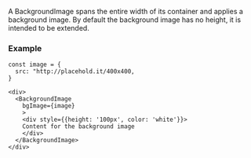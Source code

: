 A BackgroundImage spans the entire width of its container and applies a
background image. By default the background image has no height, it is intended
to be extended.

### Example
```
const image = {
  src: "http://placehold.it/400x400,
}

<div>
  <BackgroundImage
    bgImage={image}
    >
    <div style={{height: '100px', color: 'white'}}>
    Content for the background image
    </div>
  </BackgroundImage>
</div>
```
